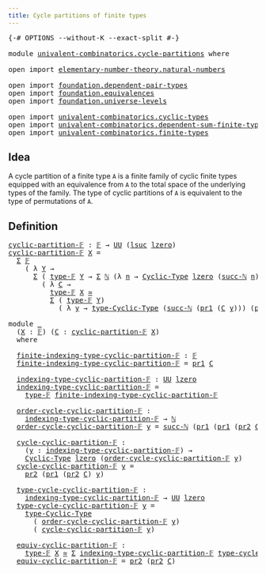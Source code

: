 ```yaml
---
title: Cycle partitions of finite types
---
```


<pre class="Agda"><a id="58" class="Symbol">{-#</a> <a id="62" class="Keyword">OPTIONS</a> <a id="70" class="Pragma">--without-K</a> <a id="82" class="Pragma">--exact-split</a> <a id="96" class="Symbol">#-}</a>

<a id="101" class="Keyword">module</a> <a id="108" href="univalent-combinatorics.cycle-partitions.html" class="Module">univalent-combinatorics.cycle-partitions</a> <a id="149" class="Keyword">where</a>

<a id="156" class="Keyword">open</a> <a id="161" class="Keyword">import</a> <a id="168" href="elementary-number-theory.natural-numbers.html" class="Module">elementary-number-theory.natural-numbers</a>

<a id="210" class="Keyword">open</a> <a id="215" class="Keyword">import</a> <a id="222" href="foundation.dependent-pair-types.html" class="Module">foundation.dependent-pair-types</a>
<a id="254" class="Keyword">open</a> <a id="259" class="Keyword">import</a> <a id="266" href="foundation.equivalences.html" class="Module">foundation.equivalences</a>
<a id="290" class="Keyword">open</a> <a id="295" class="Keyword">import</a> <a id="302" href="foundation.universe-levels.html" class="Module">foundation.universe-levels</a>

<a id="330" class="Keyword">open</a> <a id="335" class="Keyword">import</a> <a id="342" href="univalent-combinatorics.cyclic-types.html" class="Module">univalent-combinatorics.cyclic-types</a>
<a id="379" class="Keyword">open</a> <a id="384" class="Keyword">import</a> <a id="391" href="univalent-combinatorics.dependent-sum-finite-types.html" class="Module">univalent-combinatorics.dependent-sum-finite-types</a>
<a id="442" class="Keyword">open</a> <a id="447" class="Keyword">import</a> <a id="454" href="univalent-combinatorics.finite-types.html" class="Module">univalent-combinatorics.finite-types</a>
</pre>
## Idea

A cycle partition of a finite type `A` is a finite family of cyclic finite types equipped with an equivalence from `A` to the total space of the underlying types of the family. The type of cyclic partitions of `A` is equivalent to the type of permutations of `A`.

## Definition

<pre class="Agda"><a id="cyclic-partition-𝔽"></a><a id="793" href="univalent-combinatorics.cycle-partitions.html#793" class="Function">cyclic-partition-𝔽</a> <a id="812" class="Symbol">:</a> <a id="814" href="univalent-combinatorics.finite-types.html#4873" class="Function">𝔽</a> <a id="816" class="Symbol">→</a> <a id="818" href="foundation-core.universe-levels.html#235" class="Primitive">UU</a> <a id="821" class="Symbol">(</a><a id="822" href="Agda.Primitive.html#780" class="Primitive">lsuc</a> <a id="827" href="Agda.Primitive.html#764" class="Primitive">lzero</a><a id="832" class="Symbol">)</a>
<a id="834" href="univalent-combinatorics.cycle-partitions.html#793" class="Function">cyclic-partition-𝔽</a> <a id="853" href="univalent-combinatorics.cycle-partitions.html#853" class="Bound">X</a> <a id="855" class="Symbol">=</a>
  <a id="859" href="foundation-core.dependent-pair-types.html#515" class="Record">Σ</a> <a id="861" href="univalent-combinatorics.finite-types.html#4873" class="Function">𝔽</a>
    <a id="867" class="Symbol">(</a> <a id="869" class="Symbol">λ</a> <a id="871" href="univalent-combinatorics.cycle-partitions.html#871" class="Bound">Y</a> <a id="873" class="Symbol">→</a>
      <a id="881" href="foundation-core.dependent-pair-types.html#515" class="Record">Σ</a> <a id="883" class="Symbol">(</a> <a id="885" href="univalent-combinatorics.finite-types.html#4912" class="Function">type-𝔽</a> <a id="892" href="univalent-combinatorics.cycle-partitions.html#871" class="Bound">Y</a> <a id="894" class="Symbol">→</a> <a id="896" href="foundation-core.dependent-pair-types.html#515" class="Record">Σ</a> <a id="898" href="elementary-number-theory.natural-numbers.html#1548" class="Datatype">ℕ</a> <a id="900" class="Symbol">(λ</a> <a id="903" href="univalent-combinatorics.cycle-partitions.html#903" class="Bound">n</a> <a id="905" class="Symbol">→</a> <a id="907" href="univalent-combinatorics.cyclic-types.html#4225" class="Function">Cyclic-Type</a> <a id="919" href="Agda.Primitive.html#764" class="Primitive">lzero</a> <a id="925" class="Symbol">(</a><a id="926" href="elementary-number-theory.natural-numbers.html#1582" class="InductiveConstructor">succ-ℕ</a> <a id="933" href="univalent-combinatorics.cycle-partitions.html#903" class="Bound">n</a><a id="934" class="Symbol">)))</a>
        <a id="946" class="Symbol">(</a> <a id="948" class="Symbol">λ</a> <a id="950" href="univalent-combinatorics.cycle-partitions.html#950" class="Bound">C</a> <a id="952" class="Symbol">→</a>
          <a id="964" href="univalent-combinatorics.finite-types.html#4912" class="Function">type-𝔽</a> <a id="971" href="univalent-combinatorics.cycle-partitions.html#853" class="Bound">X</a> <a id="973" href="foundation-core.equivalences.html#1621" class="Function Operator">≃</a>
          <a id="985" href="foundation-core.dependent-pair-types.html#515" class="Record">Σ</a> <a id="987" class="Symbol">(</a> <a id="989" href="univalent-combinatorics.finite-types.html#4912" class="Function">type-𝔽</a> <a id="996" href="univalent-combinatorics.cycle-partitions.html#871" class="Bound">Y</a><a id="997" class="Symbol">)</a>
            <a id="1011" class="Symbol">(</a> <a id="1013" class="Symbol">λ</a> <a id="1015" href="univalent-combinatorics.cycle-partitions.html#1015" class="Bound">y</a> <a id="1017" class="Symbol">→</a> <a id="1019" href="univalent-combinatorics.cyclic-types.html#4438" class="Function">type-Cyclic-Type</a> <a id="1036" class="Symbol">(</a><a id="1037" href="elementary-number-theory.natural-numbers.html#1582" class="InductiveConstructor">succ-ℕ</a> <a id="1044" class="Symbol">(</a><a id="1045" href="foundation-core.dependent-pair-types.html#605" class="Field">pr1</a> <a id="1049" class="Symbol">(</a><a id="1050" href="univalent-combinatorics.cycle-partitions.html#950" class="Bound">C</a> <a id="1052" href="univalent-combinatorics.cycle-partitions.html#1015" class="Bound">y</a><a id="1053" class="Symbol">)))</a> <a id="1057" class="Symbol">(</a><a id="1058" href="foundation-core.dependent-pair-types.html#617" class="Field">pr2</a> <a id="1062" class="Symbol">(</a><a id="1063" href="univalent-combinatorics.cycle-partitions.html#950" class="Bound">C</a> <a id="1065" href="univalent-combinatorics.cycle-partitions.html#1015" class="Bound">y</a><a id="1066" class="Symbol">)))))</a>

<a id="1073" class="Keyword">module</a> <a id="1080" href="univalent-combinatorics.cycle-partitions.html#1080" class="Module">_</a>
  <a id="1084" class="Symbol">(</a><a id="1085" href="univalent-combinatorics.cycle-partitions.html#1085" class="Bound">X</a> <a id="1087" class="Symbol">:</a> <a id="1089" href="univalent-combinatorics.finite-types.html#4873" class="Function">𝔽</a><a id="1090" class="Symbol">)</a> <a id="1092" class="Symbol">(</a><a id="1093" href="univalent-combinatorics.cycle-partitions.html#1093" class="Bound">C</a> <a id="1095" class="Symbol">:</a> <a id="1097" href="univalent-combinatorics.cycle-partitions.html#793" class="Function">cyclic-partition-𝔽</a> <a id="1116" href="univalent-combinatorics.cycle-partitions.html#1085" class="Bound">X</a><a id="1117" class="Symbol">)</a>
  <a id="1121" class="Keyword">where</a>

  <a id="1130" href="univalent-combinatorics.cycle-partitions.html#1130" class="Function">finite-indexing-type-cyclic-partition-𝔽</a> <a id="1170" class="Symbol">:</a> <a id="1172" href="univalent-combinatorics.finite-types.html#4873" class="Function">𝔽</a>
  <a id="1176" href="univalent-combinatorics.cycle-partitions.html#1130" class="Function">finite-indexing-type-cyclic-partition-𝔽</a> <a id="1216" class="Symbol">=</a> <a id="1218" href="foundation-core.dependent-pair-types.html#605" class="Field">pr1</a> <a id="1222" href="univalent-combinatorics.cycle-partitions.html#1093" class="Bound">C</a>

  <a id="1227" href="univalent-combinatorics.cycle-partitions.html#1227" class="Function">indexing-type-cyclic-partition-𝔽</a> <a id="1260" class="Symbol">:</a> <a id="1262" href="foundation-core.universe-levels.html#235" class="Primitive">UU</a> <a id="1265" href="Agda.Primitive.html#764" class="Primitive">lzero</a>
  <a id="1273" href="univalent-combinatorics.cycle-partitions.html#1227" class="Function">indexing-type-cyclic-partition-𝔽</a> <a id="1306" class="Symbol">=</a>
    <a id="1312" href="univalent-combinatorics.finite-types.html#4912" class="Function">type-𝔽</a> <a id="1319" href="univalent-combinatorics.cycle-partitions.html#1130" class="Function">finite-indexing-type-cyclic-partition-𝔽</a>

  <a id="1362" href="univalent-combinatorics.cycle-partitions.html#1362" class="Function">order-cycle-cyclic-partition-𝔽</a> <a id="1393" class="Symbol">:</a>
    <a id="1399" href="univalent-combinatorics.cycle-partitions.html#1227" class="Function">indexing-type-cyclic-partition-𝔽</a> <a id="1432" class="Symbol">→</a> <a id="1434" href="elementary-number-theory.natural-numbers.html#1548" class="Datatype">ℕ</a>
  <a id="1438" href="univalent-combinatorics.cycle-partitions.html#1362" class="Function">order-cycle-cyclic-partition-𝔽</a> <a id="1469" href="univalent-combinatorics.cycle-partitions.html#1469" class="Bound">y</a> <a id="1471" class="Symbol">=</a> <a id="1473" href="elementary-number-theory.natural-numbers.html#1582" class="InductiveConstructor">succ-ℕ</a> <a id="1480" class="Symbol">(</a><a id="1481" href="foundation-core.dependent-pair-types.html#605" class="Field">pr1</a> <a id="1485" class="Symbol">(</a><a id="1486" href="foundation-core.dependent-pair-types.html#605" class="Field">pr1</a> <a id="1490" class="Symbol">(</a><a id="1491" href="foundation-core.dependent-pair-types.html#617" class="Field">pr2</a> <a id="1495" href="univalent-combinatorics.cycle-partitions.html#1093" class="Bound">C</a><a id="1496" class="Symbol">)</a> <a id="1498" href="univalent-combinatorics.cycle-partitions.html#1469" class="Bound">y</a><a id="1499" class="Symbol">))</a>

  <a id="1505" href="univalent-combinatorics.cycle-partitions.html#1505" class="Function">cycle-cyclic-partition-𝔽</a> <a id="1530" class="Symbol">:</a>
    <a id="1536" class="Symbol">(</a><a id="1537" href="univalent-combinatorics.cycle-partitions.html#1537" class="Bound">y</a> <a id="1539" class="Symbol">:</a> <a id="1541" href="univalent-combinatorics.cycle-partitions.html#1227" class="Function">indexing-type-cyclic-partition-𝔽</a><a id="1573" class="Symbol">)</a> <a id="1575" class="Symbol">→</a>
    <a id="1581" href="univalent-combinatorics.cyclic-types.html#4225" class="Function">Cyclic-Type</a> <a id="1593" href="Agda.Primitive.html#764" class="Primitive">lzero</a> <a id="1599" class="Symbol">(</a><a id="1600" href="univalent-combinatorics.cycle-partitions.html#1362" class="Function">order-cycle-cyclic-partition-𝔽</a> <a id="1631" href="univalent-combinatorics.cycle-partitions.html#1537" class="Bound">y</a><a id="1632" class="Symbol">)</a>
  <a id="1636" href="univalent-combinatorics.cycle-partitions.html#1505" class="Function">cycle-cyclic-partition-𝔽</a> <a id="1661" href="univalent-combinatorics.cycle-partitions.html#1661" class="Bound">y</a> <a id="1663" class="Symbol">=</a>
    <a id="1669" href="foundation-core.dependent-pair-types.html#617" class="Field">pr2</a> <a id="1673" class="Symbol">(</a><a id="1674" href="foundation-core.dependent-pair-types.html#605" class="Field">pr1</a> <a id="1678" class="Symbol">(</a><a id="1679" href="foundation-core.dependent-pair-types.html#617" class="Field">pr2</a> <a id="1683" href="univalent-combinatorics.cycle-partitions.html#1093" class="Bound">C</a><a id="1684" class="Symbol">)</a> <a id="1686" href="univalent-combinatorics.cycle-partitions.html#1661" class="Bound">y</a><a id="1687" class="Symbol">)</a>

  <a id="1692" href="univalent-combinatorics.cycle-partitions.html#1692" class="Function">type-cycle-cyclic-partition-𝔽</a> <a id="1722" class="Symbol">:</a>
    <a id="1728" href="univalent-combinatorics.cycle-partitions.html#1227" class="Function">indexing-type-cyclic-partition-𝔽</a> <a id="1761" class="Symbol">→</a> <a id="1763" href="foundation-core.universe-levels.html#235" class="Primitive">UU</a> <a id="1766" href="Agda.Primitive.html#764" class="Primitive">lzero</a>
  <a id="1774" href="univalent-combinatorics.cycle-partitions.html#1692" class="Function">type-cycle-cyclic-partition-𝔽</a> <a id="1804" href="univalent-combinatorics.cycle-partitions.html#1804" class="Bound">y</a> <a id="1806" class="Symbol">=</a>
    <a id="1812" href="univalent-combinatorics.cyclic-types.html#4438" class="Function">type-Cyclic-Type</a>
      <a id="1835" class="Symbol">(</a> <a id="1837" href="univalent-combinatorics.cycle-partitions.html#1362" class="Function">order-cycle-cyclic-partition-𝔽</a> <a id="1868" href="univalent-combinatorics.cycle-partitions.html#1804" class="Bound">y</a><a id="1869" class="Symbol">)</a>
      <a id="1877" class="Symbol">(</a> <a id="1879" href="univalent-combinatorics.cycle-partitions.html#1505" class="Function">cycle-cyclic-partition-𝔽</a> <a id="1904" href="univalent-combinatorics.cycle-partitions.html#1804" class="Bound">y</a><a id="1905" class="Symbol">)</a>

  <a id="1910" href="univalent-combinatorics.cycle-partitions.html#1910" class="Function">equiv-cyclic-partition-𝔽</a> <a id="1935" class="Symbol">:</a>
    <a id="1941" href="univalent-combinatorics.finite-types.html#4912" class="Function">type-𝔽</a> <a id="1948" href="univalent-combinatorics.cycle-partitions.html#1085" class="Bound">X</a> <a id="1950" href="foundation-core.equivalences.html#1621" class="Function Operator">≃</a> <a id="1952" href="foundation-core.dependent-pair-types.html#515" class="Record">Σ</a> <a id="1954" href="univalent-combinatorics.cycle-partitions.html#1227" class="Function">indexing-type-cyclic-partition-𝔽</a> <a id="1987" href="univalent-combinatorics.cycle-partitions.html#1692" class="Function">type-cycle-cyclic-partition-𝔽</a>
  <a id="2019" href="univalent-combinatorics.cycle-partitions.html#1910" class="Function">equiv-cyclic-partition-𝔽</a> <a id="2044" class="Symbol">=</a> <a id="2046" href="foundation-core.dependent-pair-types.html#617" class="Field">pr2</a> <a id="2050" class="Symbol">(</a><a id="2051" href="foundation-core.dependent-pair-types.html#617" class="Field">pr2</a> <a id="2055" href="univalent-combinatorics.cycle-partitions.html#1093" class="Bound">C</a><a id="2056" class="Symbol">)</a>
</pre>